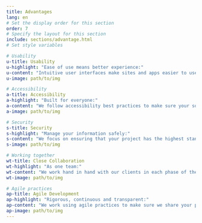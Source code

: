 ```yaml
---
title: Advantages
lang: en
# Set the display order for this section
order: 7
# Specify the layout for this section
include: sections/advantage.html
# Set style variables

# Usability
u-title: Usability
u-highlight: "Ease of use means better experience:"
u-content: "Intuitive user interfaces make sites and apps easier to use and make users feel welcomed and well served, increasing usage and conversion rates."
u-image: path/to/img

# Accessibility
a-title: Accessibility
a-highlight: "Built for everyone:"
a-content: "We follow accessibility best practices to make sure your software is usable by everyone. We can follow specific accessibility guidelines required by corporate or public policies."
a-image: path/to/img

# Security
s-title: Security
s-highlight: "Manage your information safely:"
s-content: "We focus on ensuring that your project has the highest standards of security, following the industry best practices."
s-image: path/to/img

# Working together
wt-title: Close Collaboration
wt-highlight: "As one team:"
wt-content: "We work hand in hand with our clients in each phase of the project, making sure to build the best possible product to suit their needs, with frequent and transparent communication, we work with you as one team."
wt-image: path/to/img

# Agile practices
ap-title: Agile Development
ap-highlight: "Rigorous, continuous and transparent:"
ap-content: "We work using agile practices to make sure we share your priorities and goals throughout the project, working transparently and incrementally. Each iteration we'll evaluate progress with you and prioritize next steps."
ap-image: path/to/img
---
```

